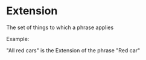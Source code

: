 # Extension

The set of things to which a phrase applies

Example:

"All red cars" is the Extension of the phrase "Red car"